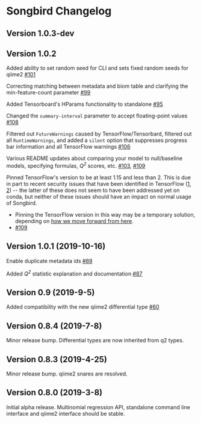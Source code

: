 # Songbird Changelog

## Version 1.0.3-dev

## Version 1.0.2
Added ability to set random seed for CLI and sets fixed random seeds for qiime2 [#101](https://github.com/biocore/songbird/pull/101)

Correcting matching between metadata and biom table and clarifying the min-feature-count parameter [#99](https://github.com/biocore/songbird/pull/99)

Added Tensorboard's HParams functionality to standalone [#95](https://github.com/biocore/songbird/pull/95)

Changed the `summary-interval` parameter to accept floating-point values [#108](https://github.com/biocore/songbird/pull/108)

Filtered out `FutureWarnings` caused by TensorFlow/Tensorbard, filtered out all `RuntimeWarnings`, and added a `silent` option that suppresses progress bar information and all TensorFlow warnings [#106](https://github.com/biocore/songbird/pull/106)

Various README updates about comparing your model to null/baseline models,
specifying formulas, _Q<sup>2</sup>_ scores, etc.
[#103](https://github.com/biocore/songbird/pull/103),
[#109](https://github.com/biocore/songbird/pull/109)

Pinned TensorFlow's version to be at least 1.15 and less than 2. This is due in
part to recent security issues that have been identified in TensorFlow
([1](https://github.com/tensorflow/tensorflow/blob/master/tensorflow/security/advisory/tfsa-2019-002.md),
[2](https://github.com/tensorflow/tensorflow/blob/master/tensorflow/security/advisory/tfsa-2020-001.md)) -- the latter of these does not seem to have been addressed yet on conda, but neither of these issues should have an impact on normal usage of Songbird.

  - Pinning the TensorFlow version in this way may be a temporary solution, depending on [how we move forward from here](https://github.com/biocore/songbird/issues/110).
  - [#109](https://github.com/biocore/songbird/pull/109)

## Version 1.0.1 (2019-10-16)
Enable duplicate metadata ids [#89](https://github.com/biocore/songbird/pull/89)

Added _Q<sup>2</sup>_ statistic explanation and documentation [#87](https://github.com/biocore/songbird/pull/87)

## Version 0.9 (2019-9-5)
Added compatibility with the new qiime2 differential type [#60](https://github.com/biocore/songbird/pull/60)

## Version 0.8.4 (2019-7-8)

Minor release bump. Differential types are now inherited from q2 types.

## Version 0.8.3 (2019-4-25)

Minor release bump. qiime2 snares are resolved.

## Version 0.8.0 (2019-3-8)

Initial alpha release. Multinomial regression API, standalone command line interface and qiime2 interface should be stable.
